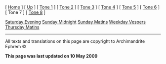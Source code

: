 \[ [Home](index.md) \] \[ [Up](oktoich.md) \] \[ [Tone 1](tone_1.md) \] \[ [Tone 2](tone_2.md) \] \[ [Tone 3](tone_3.md) \] \[ [Tone 4](tone_4.md) \] \[ [Tone 5](tone_5.md) \] \[ [Tone 6](tone_6.md) \] \[ Tone 7 \] \[ [Tone 8](tone_8.md) \]

[Saturday Evening](sat7ec.md)
[Sunday Midnight](sun7nc.md)
[Sunday Matins](sun7mat.md)
[Weekday Vespers](weekday_vespers6.md)
[Thursday Matins](thursday%20matins.md)

------------------------------------------------------------------------

All texts and translations on this page are copyright to
Archimandrite Ephrem ©

**This page was last updated on 10 May 2009**
